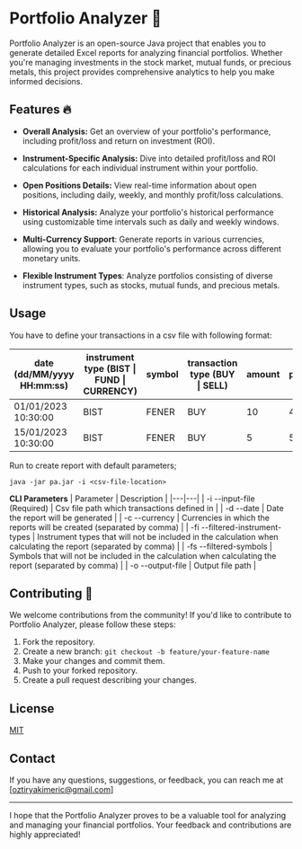 # Portfolio Analyzer 🛟

Portfolio Analyzer is an open-source Java project that enables you to generate detailed Excel reports for analyzing financial portfolios. Whether you're managing investments in the stock market, mutual funds, or precious metals, this project provides comprehensive analytics to help you make informed decisions.

## Features 🔥

- **Overall Analysis:** Get an overview of your portfolio's performance, including profit/loss and return on investment (ROI).

- **Instrument-Specific Analysis:** Dive into detailed profit/loss and ROI calculations for each individual instrument within your portfolio.

- **Open Positions Details:** View real-time information about open positions, including daily, weekly, and monthly profit/loss calculations.

- **Historical Analysis:** Analyze your portfolio's historical performance using customizable time intervals such as daily and weekly windows.

- **Multi-Currency Support**: Generate reports in various currencies, allowing you to evaluate your portfolio's performance across different monetary units.

- **Flexible Instrument Types**: Analyze portfolios consisting of diverse instrument types, such as stocks, mutual funds, and precious metals.

## Usage

You have to define your transactions in a csv file with following format:

| date (dd/MM/yyyy HH:mm:ss) | instrument type (BIST \| FUND \| CURRENCY) | symbol | transaction type (BUY \| SELL) | amount | price | fee | currency (TRY, USD, EUR) |
|----------------------------|--------------------------------------------|--------|--------------------------------|--------|-------|-----|--------------------------|
| 01/01/2023 10:30:00        | BIST                                       | FENER  | BUY                            | 10     | 45    | 5   | TRY                      |
| 15/01/2023 10:30:00        | BIST                                       | FENER  | BUY                            | 5      | 50    | 5   | TRY                      |


Run to create report with default parameters;
```
java -jar pa.jar -i <csv-file-location>
```

**CLI Parameters**
|  Parameter | Description  |
|---|---|
| -i --input-file (Required)      | Csv file path which transactions defined in                                                                     |
| -d --date                       | Date the report will be generated                                                                               |
| -c --currency                   | Currencies in which the reports will be created (separated by comma)                                            |
| -fi --filtered-instrument-types | Instrument types that will not be included in the calculation when calculating the report (separated by comma)  |
| -fs --filtered-symbols          | Symbols that will not be included in the calculation when calculating the report (separated by comma)           |
| -o --output-file                | Output file path                                                                                                |

## Contributing 💞

We welcome contributions from the community! If you'd like to contribute to Portfolio Analyzer, please follow these steps:

1. Fork the repository.
2. Create a new branch: `git checkout -b feature/your-feature-name`
3. Make your changes and commit them.
4. Push to your forked repository.
5. Create a pull request describing your changes.

## License
[MIT](https://choosealicense.com/licenses/mit/)

## Contact

If you have any questions, suggestions, or feedback, you can reach me at [oztiryakimeric@gmail.com]

---

I hope that the Portfolio Analyzer proves to be a valuable tool for analyzing and managing your financial portfolios. Your feedback and contributions are highly appreciated!
